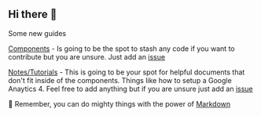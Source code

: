 ## Hi there 👋

Some new guides

[Components](https://github.com/th-frontend/components) - Is going to be the spot to stash any code if you want to contribute but you are unsure. Just add an [issue](https://github.com/th-frontend/components/issues) 


[Notes/Tutorials](https://github.com/th-frontend/notes-tutorials) - This is going to be your spot for helpful documents that don't fit inside of the components. Things like how to setup a Google Anaytics 4. Feel free to add anything but if you are unsure just add an [issue](https://github.com/th-frontend/components/issues)


🧙 Remember, you can do mighty things with the power of [Markdown](https://docs.github.com/github/writing-on-github/getting-started-with-writing-and-formatting-on-github/basic-writing-and-formatting-syntax)


<!--

**Here are some ideas to get you started:**

🙋‍♀️ A short introduction - what is your organization all about?
🌈 Contribution guidelines - how can the community get involved?
👩‍💻 Useful resources - where can the community find your docs? Is there anything else the community should know?
🍿 Fun facts - what does your team eat for breakfast?
-->
